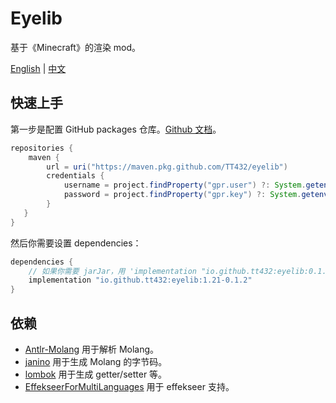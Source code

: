 # Eyelib

基于《Minecraft》的渲染 mod。

[English](README.md) | [中文](README.cn.md)

## 快速上手

第一步是配置 GitHub packages 仓库。[Github 文档](https://docs.github.com/zh/packages/working-with-a-github-packages-registry/working-with-the-gradle-registry)。

```groovy
repositories {
    maven {
        url = uri("https://maven.pkg.github.com/TT432/eyelib")
        credentials {
            username = project.findProperty("gpr.user") ?: System.getenv("USERNAME")
            password = project.findProperty("gpr.key") ?: System.getenv("TOKEN")
        }
   }
}
```

然后你需要设置 dependencies：

```groovy
dependencies {
    // 如果你需要 jarJar，用 'implementation "io.github.tt432:eyelib:0.1.0:all"'
    implementation "io.github.tt432:eyelib:1.21-0.1.2"
}
```

## 依赖

- [Antlr-Molang](https://github.com/TT432/antlr-molang) 用于解析 Molang。
- [janino](https://janino-compiler.github.io/janino/) 用于生成 Molang 的字节码。
- [lombok](https://projectlombok.org/) 用于生成 getter/setter 等。
- [EffekseerForMultiLanguages](https://github.com/effekseer/EffekseerForMultiLanguages) 用于 effekseer 支持。